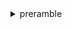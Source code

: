 
<details>
    <summary>preramble</summary>

    We hold these truths to be self-evident, after bumbling around for months and months:

<details>
    <summary>All UI Libraries Are Created Equal</summary>

    
</details>
<details>
    <summary>JSON and HTML Modules will land on Planet Earth someday</summary>
</details>
<details>
    <summary>I am FROOP<summary>
</details>


</details>